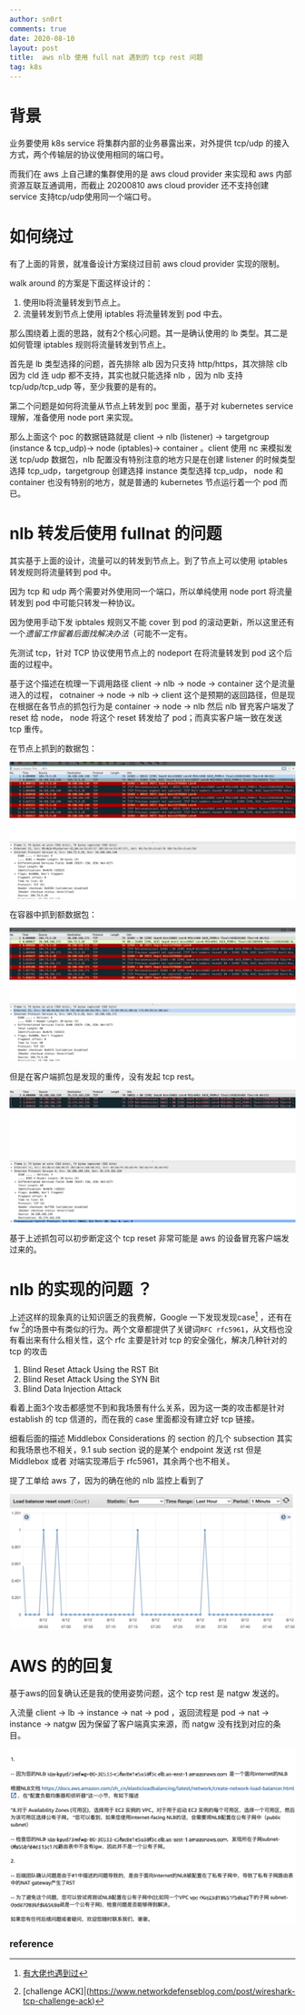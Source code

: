 ```yaml
---
author: sn0rt
comments: true
date: 2020-08-10
layout: post
title:  aws nlb 使用 full nat 遇到的 tcp rest 问题
tag: k8s
---
```


# 背景

业务要使用 k8s service 将集群内部的业务暴露出来，对外提供 tcp/udp 的接入方式，两个传输层的协议使用相同的端口号。

而我们在 aws 上自己建的集群使用的是 aws cloud provider 来实现和 aws 内部资源互联互通调用，而截止 20200810 aws cloud provider 还不支持创建 service 支持tcp/udp使用同一个端口号。

# 如何绕过

有了上面的背景，就准备设计方案绕过目前 aws cloud provider 实现的限制。

walk around 的方案是下面这样设计的：

1. 使用lb将流量转发到节点上。
2. 流量转发到节点上使用 iptables 将流量转发到 pod 中去。

那么围绕着上面的思路，就有2个核心问题。其一是确认使用的 lb 类型。其二是如何管理 iptables 规则将流量转发到节点上。

首先是 lb 类型选择的问题，首先排除 alb 因为只支持 http/https，其次排除 clb 因为 cld 连 udp 都不支持，其实也就只能选择 nlb ，因为 nlb 支持 tcp/udp/tcp_udp 等，至少我要的是有的。

第二个问题是如何将流量从节点上转发到 poc 里面，基于对 kubernetes service 理解，准备使用 node port 来实现。

那么上面这个 poc 的数据链路就是 client -> nlb (listener) -> targetgroup (instance & tcp_udp)-> node (iptables)-> container 。client 使用 nc 来模拟发送 tcp/udp 数据包，nlb 配置没有特别注意的地方只是在创建 listener 的时候类型选择 tcp_udp，targetgroup 创建选择 instance 类型选择 tcp_udp， node 和 container 也没有特别的地方，就是普通的 kubernetes 节点运行着一个 pod 而已。

# nlb 转发后使用 fullnat 的问题

其实基于上面的设计，流量可以的转发到节点上。到了节点上可以使用 iptables 转发规则将流量转到 pod 中。

因为 tcp 和 udp 两个需要对外使用同一个端口，所以单纯使用 node port 将流量转发到 pod 中可能只转发一种协议。

因为使用手动下发 ipbtales 规则又不能 cover 到 pod 的滚动更新，所以这里还有一个*遗留工作留着后面找解决办法*（可能不一定有。

先测试 tcp，针对 TCP 协议使用节点上的 nodeport 在将流量转发到 pod 这个后面的过程中。

基于这个描述在梳理一下调用路径 client -> nlb -> node -> container 这个是流量进入的过程， cotnainer -> node -> nlb -> client 这个是预期的返回路径，但是现在根据在各节点的抓包行为是 container -> node -> nlb 然后 nlb 冒充客户端发了 reset 给 node， node 将这个 reset 转发给了 pod；而真实客户端一致在发送 tcp 重传。

在节点上抓到的数据包：

![out-of-cotnainer-reset-tcp](../media/pic/out-of-container-reset-tcp.jpg)

在容器中抓到额数据包：

![in-container](../media/pic/in-cotnainer-tcp-reset.png)

但是在客户端抓包是发现的重传，没有发起 tcp rest。

![in-container](../media/pic/client-tcp-rest.jpg)

基于上述抓包可以初步断定这个 tcp reset 非常可能是 aws 的设备冒充客户端发过来的。

# nlb 的实现的问题 ？

上述这样的现象真的让知识匮乏的我费解，Google 一下发现发现case[^Adobe大佬的case] ，还有在 fw [^challenge ACK]的场景中有类似的行为。两个文章都提供了关键词`RFC rfc5961`，从文档也没有看出来有什么相关性，这个 rfc 主要是针对 tcp 的安全强化，解决几种针对的 tcp 的攻击 

1. Blind Reset Attack Using the RST Bit
2. Blind Reset Attack Using the SYN Bit 
3. Blind Data Injection Attack

看着上面3个攻击都感觉不到和我场景有什么关系，因为这一类的攻击都是针对 establish 的 tcp 信道的，而在我的 case 里面都没有建立好 tcp 链接。

细看后面的描述 Middlebox Considerations 的 section 的几个 subsection 其实和我场景也不相关，9.1 sub section 说的是某个 endpoint 发送 rst 但是 Middlebox 或者 对端实现滞后于 rfc5961，其余两个也不相关。

提了工单给 aws 了，因为的确在他的 nlb 监控上看到了 

![nlb-loadbalancer-rest](../media/pic/nlb-loadbalancer-rest-count.jpg)

# AWS 的的回复

基于aws的回复确认还是我的使用姿势问题，这个 tcp rest 是 natgw 发送的。

入流量 client -> lb -> instance -> nat -> pod ，返回流程是 pod -> nat -> instance -> natgw 因为保留了客户端真实来源，而 natgw 没有找到对应的条目。

<img src="../media/pic/tcp-rest-aws-case.jpg" alt="nlb-loadbalancer-rest" style="zoom:67%;" />



### reference

[^Adobe大佬的case]: [有大佬也遇到过](https://medium.com/swlh/nlb-connection-resets-109720accfc6)
[^challenge ACK]:[challenge ACK]|(https://www.networkdefenseblog.com/post/wireshark-tcp-challenge-ack)